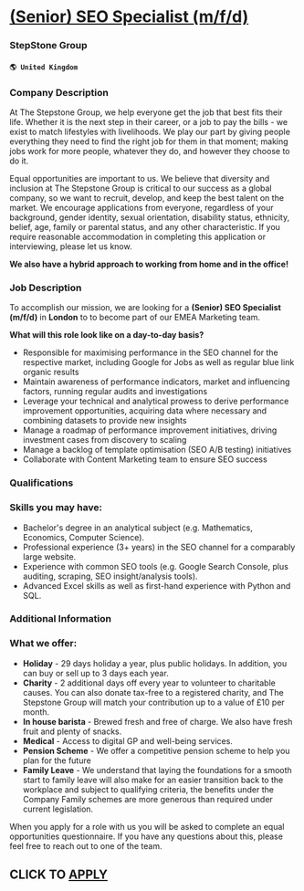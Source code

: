 # [(Senior) SEO Specialist (m/f/d)](https://www.remotewlb.com/apply/senior-seo-specialist-m-f-d-67095)  
### StepStone Group  
#### `🌎 United Kingdom`  

### Company Description

At The Stepstone Group, we help everyone get the job that best fits their life. Whether it is the next step in their career, or a job to pay the bills - we exist to match lifestyles with livelihoods. We play our part by giving people everything they need to find the right job for them in that moment; making jobs work for more people, whatever they do, and however they choose to do it.

Equal opportunities are important to us. We believe that diversity and inclusion at The Stepstone Group is critical to our success as a global company, so we want to recruit, develop, and keep the best talent on the market. We encourage applications from everyone, regardless of your background, gender identity, sexual orientation, disability status, ethnicity, belief, age, family or parental status, and any other characteristic. If you require reasonable accommodation in completing this application or interviewing, please let us know.

**We also have a hybrid approach to working from home and in the office!**

### Job Description

To accomplish our mission, we are looking for a **(Senior) SEO Specialist (m/f/d)** in **London** to to become part of our EMEA Marketing team.

 **What will this role look like on a day-to-day basis?**

  * Responsible for maximising performance in the SEO channel for the respective market, including Google for Jobs as well as regular blue link organic results
  * Maintain awareness of performance indicators, market and influencing factors, running regular audits and investigations
  * Leverage your technical and analytical prowess to derive performance improvement opportunities, acquiring data where necessary and combining datasets to provide new insights
  * Manage a roadmap of performance improvement initiatives, driving investment cases from discovery to scaling
  * Manage a backlog of template optimisation (SEO A/B testing) initiatives
  * Collaborate with Content Marketing team to ensure SEO success

### Qualifications

### Skills you may have:

  * Bachelor's degree in an analytical subject (e.g. Mathematics, Economics, Computer Science).
  * Professional experience (3+ years) in the SEO channel for a comparably large website.
  * Experience with common SEO tools (e.g. Google Search Console, plus auditing, scraping, SEO insight/analysis tools).
  * Advanced Excel skills as well as first-hand experience with Python and SQL.

### Additional Information

### What we offer:

  * **Holiday** \- 29 days holiday a year, plus public holidays. In addition, you can buy or sell up to 3 days each year. 
  * **Charity** \- 2 additional days off every year to volunteer to charitable causes. You can also donate tax-free to a registered charity, and The Stepstone Group will match your contribution up to a value of £10 per month. 
  * **In house barista** \- Brewed fresh and free of charge. We also have fresh fruit and plenty of snacks. 
  * **Medical** \- Access to digital GP and well-being services. 
  * **Pension Scheme** \- We offer a competitive pension scheme to help you plan for the future 
  * **Family Leave** \- We understand that laying the foundations for a smooth start to family leave will also make for an easier transition back to the workplace and subject to qualifying criteria, the benefits under the Company Family schemes are more generous than required under current legislation. 

When you apply for a role with us you will be asked to complete an equal opportunities questionnaire. If you have any questions about this, please feel free to reach out to one of the team.

  
## CLICK TO [APPLY](https://www.remotewlb.com/apply/senior-seo-specialist-m-f-d-67095)


